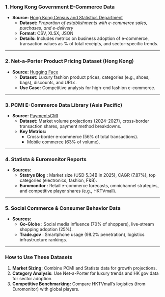 
### **1. Hong Kong Government E-Commerce Data**  
- **Source:** [Hong Kong Census and Statistics Department](https://data.gov.hk/en-data/dataset/hk-censtatd-tablechart-720-87002)   
  - **Dataset:** *Proportion of establishments with e-commerce sales, purchases, and e-delivery*  
  - **Format:** CSV, XLSX, JSON  
  - **Details:** Includes metrics on business adoption of e-commerce, transaction values as % of total receipts, and sector-specific trends.  

---

### **2. Net-a-Porter Product Pricing Dataset (Hong Kong)**  
- **Source:** [Hugging Face](https://huggingface.co/datasets/DBQ/Net.a.Porter.Product.prices.Hong.Kong)   
  - **Dataset:** Luxury fashion product prices, categories (e.g., shoes, bags), discounts, and URLs.  
  - **Use Case:** Competitive analysis for high-end fashion e-commerce.  

---

### **3. PCMI E-Commerce Data Library (Asia Pacific)**  
- **Source:** [PaymentsCMI](https://paymentscmi.com/insights/hong-kong-ecommerce-market-trends/)   
  - **Dataset:** Market volume projections (2024–2027), cross-border transaction shares, payment method breakdowns.  
  - **Key Metrics:**  
    - Cross-border e-commerce (56% of total transactions).  
    - Mobile commerce (63% of volume).  

---

### **4. Statista & Euromonitor Reports**  
- **Sources:**  
  - **Statrys Blog** : Market size (USD 5.34B in 2025), CAGR (7.87%), top categories (electronics, fashion, F&B).  
  - **Euromonitor** : Retail e-commerce forecasts, omnichannel strategies, and competitive player shares (e.g., HKTVmall).  

---

### **5. Social Commerce & Consumer Behavior Data**  
- **Sources:**  
  - **Go-Globe** : Social media influence (70% of shoppers), live-stream shopping adoption (25%).  
  - **Trade.gov** : Smartphone usage (98.2% penetration), logistics infrastructure rankings.  

---

### **How to Use These Datasets**  
1. **Market Sizing:** Combine PCMI and Statista data for growth projections.  
2. **Category Analysis:** Use Net-a-Porter for luxury trends and HK gov data for sector adoption.  
3. **Competitive Benchmarking:** Compare HKTVmall’s logistics (from Euromonitor) with global players.  

